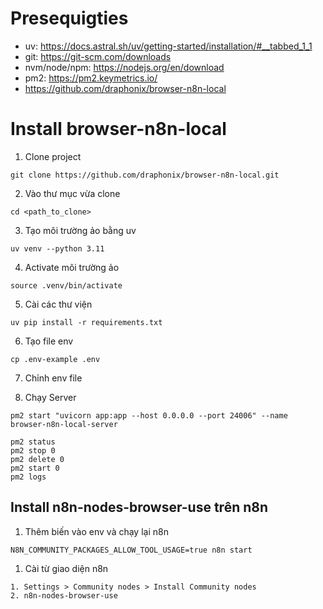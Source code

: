 # Presequigties

- uv: https://docs.astral.sh/uv/getting-started/installation/#__tabbed_1_1
- git: https://git-scm.com/downloads
- nvm/node/npm: https://nodejs.org/en/download
- pm2: https://pm2.keymetrics.io/
- https://github.com/draphonix/browser-n8n-local

# Install browser-n8n-local

1. Clone project

```
git clone https://github.com/draphonix/browser-n8n-local.git
```

2. Vào thư mục vừa clone

```
cd <path_to_clone>
```

3. Tạo môi trường ảo bằng uv

```
uv venv --python 3.11
```

4. Activate môi trường ảo

```
source .venv/bin/activate 
```

5. Cài các thư viện

```
uv pip install -r requirements.txt
```

6. Tạo file env

```
cp .env-example .env
```

7. Chỉnh env file

8. Chạy Server

```
pm2 start "uvicorn app:app --host 0.0.0.0 --port 24006" --name browser-n8n-local-server
```

```
pm2 status
pm2 stop 0
pm2 delete 0
pm2 start 0
pm2 logs
```

## Install n8n-nodes-browser-use trên n8n

1. Thêm biến vào env và chạy lại n8n

```
N8N_COMMUNITY_PACKAGES_ALLOW_TOOL_USAGE=true n8n start
```

1. Cài từ giao diện n8n

```
1. Settings > Community nodes > Install Community nodes
2. n8n-nodes-browser-use
```